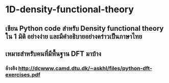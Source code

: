 # 1D-density-functional-theory
## เขียน Python code สำหรับ Density functional theory ใน 1 มิติ อย่างง่าย และมีคำอธิบายอย่างคร่าวเป็นภาษาไทย
## เหมาะสำหรับคนที่มีพื้นฐาน DFT มาบ้าง
### อ้างอิง http://dcwww.camd.dtu.dk/~askhl/files/python-dft-exercises.pdf
